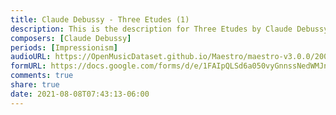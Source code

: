```yaml
---
title: Claude Debussy - Three Etudes (1)
description: This is the description for Three Etudes by Claude Debussy
composers: [Claude Debussy]
periods: [Impressionism]
audioURL: https://OpenMusicDataset.github.io/Maestro/maestro-v3.0.0/2006/MIDI-Unprocessed_05_R1_2006_01-05_ORIG_MID--AUDIO_05_R1_2006_02_Track02_wav.midi
formURL: https://docs.google.com/forms/d/e/1FAIpQLSd6a050vyGnnssNedWMJnKzssLBmYdGd1fUt-FOJX3P3uJfxA/viewform
comments: true
share: true
date: 2021-08-08T07:43:13-06:00
---
```

